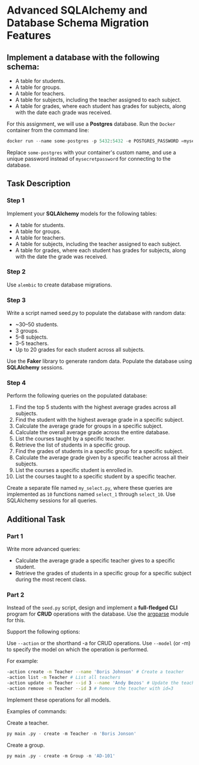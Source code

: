 # Advanced SQLAlchemy and Database Schema Migration Features

## Implement a database with the following schema:

- A table for students.
- A table for groups.
- A table for teachers.
- A table for subjects, including the teacher assigned to each subject.
- A table for grades, where each student has grades for subjects, along with the date each grade was received.

For this assignment, we will use a **Postgres** database. Run the `Docker` container from the command line:

```Python
docker run --name some-postgres -p 5432:5432 -e POSTGRES_PASSWORD =mysecretpassword -d postgres
```

Replace `some-postgres` with your container's custom name, and use a unique password instead of `mysecretpassword` for connecting to the database.

## Task Description

### Step 1

Implement your **SQLAlchemy** models for the following tables:

- A table for students.
- A table for groups.
- A table for teachers.
- A table for subjects, including the teacher assigned to each subject.
- A table for grades, where each student has grades for subjects, along with the date the grade was received.

### Step 2

Use `alembic` to create database migrations.

### Step 3

Write a script named seed.py to populate the database with random data:

- ~30–50 students.
- 3 groups.
- 5–8 subjects.
- 3–5 teachers.
- Up to 20 grades for each student across all subjects.

Use the **Faker** library to generate random data. Populate the database using **SQLAlchemy** sessions.

### Step 4

Perform the following queries on the populated database:

1.  Find the top 5 students with the highest average grades across all subjects.
2.  Find the student with the highest average grade in a specific subject.
3.  Calculate the average grade for groups in a specific subject.
4.  Calculate the overall average grade across the entire database.
5.  List the courses taught by a specific teacher.
6.  Retrieve the list of students in a specific group.
7.  Find the grades of students in a specific group for a specific subject.
8.  Calculate the average grade given by a specific teacher across all their subjects.
9.  List the courses a specific student is enrolled in.
10. List the courses taught to a specific student by a specific teacher.

Create a separate file named `my_select.py`, where these queries are implemented as `10` functions named `select_1` through `select_10`. Use SQLAlchemy sessions for all queries.

## Additional Task

### Part 1

Write more advanced queries:

- Calculate the average grade a specific teacher gives to a specific student.
- Retrieve the grades of students in a specific group for a specific subject during the most recent class.

### Part 2

Instead of the `seed.py` script, design and implement a **full-fledged CLI** program for **CRUD** operations with the database. Use the [argparse](https://docs.python.org/3/library/argparse.html) module for this.

Support the following options:

Use `--action` or the shorthand -a for CRUD operations.
Use `--model` (or -m) to specify the model on which the operation is performed.

For example:

```bash
-action create -m Teacher --name 'Boris Johnson' # Create a teacher
-action list -m Teacher # List all teachers
-action update -m Teacher --id 3 --name 'Andy Bezos' # Update the teacher with id=3
-action remove -m Teacher --id 3 # Remove the teacher with id=3
```

Implement these operations for all models.

Examples of commands:

Create a teacher.

```python
py main .py - create -m Teacher -n 'Boris Jonson'
```

Create a group.

```python
py main .py - create -m Group -n 'AD-101'
```

